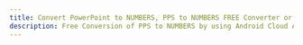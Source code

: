 ---title: Convert PowerPoint to NUMBERS, PPS to NUMBERS FREE Converter or Android SDKdescription: Free Conversion of PPS to NUMBERS by using Android Cloud APIs & SDKs. Also Create, Edit & Render Microsoft Word & OpenOffice documents in the Cloud.---